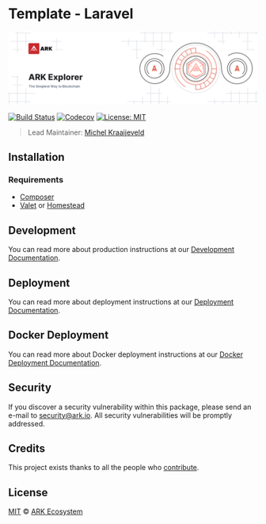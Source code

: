 # Template - Laravel

<p align="center">
    <img src="./banner.png" />
</p>

[![Build Status](https://badgen.now.sh/github/status/ArkEcosystem/explorer/develop)](https://github.com/ArkEcosystem/explorer/actions?query=branch%3Adevelop)
[![Codecov](https://badgen.now.sh/codecov/c/github/arkecosystem/explorer)](https://codecov.io/gh/arkecosystem/explorer)
[![License: MIT](https://badgen.now.sh/badge/license/MIT/green)](https://opensource.org/licenses/MIT)

> Lead Maintainer: [Michel Kraaijeveld](https://github.com/ItsANameToo)

## Installation

### Requirements

-   [Composer](https://getcomposer.org)
-   [Valet](https://laravel.com/docs/8.x/valet) or [Homestead](https://laravel.com/docs/8.x/homestead)


## Development

You can read more about production instructions at our [Development Documentation](./docs/development.md).

## Deployment

You can read more about deployment instructions at our [Deployment Documentation](./docs/deployment.md).

## Docker Deployment

You can read more about Docker deployment instructions at our [Docker Deployment Documentation](./docker/README.md).

## Security

If you discover a security vulnerability within this package, please send an e-mail to security@ark.io. All security vulnerabilities will be promptly addressed.

## Credits

This project exists thanks to all the people who [contribute](../../contributors).

## License

[MIT](LICENSE) © [ARK Ecosystem](https://ark.io)
